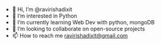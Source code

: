 - 👋 Hi, I’m @ravirishadixit
- 👀 I’m interested in Python
- 🌱 I’m currently learning Web Dev with python, mongoDB
- 💞️ I’m looking to collaborate on open-source projects
- 📫 How to reach me ravirishadixit@gmail.com

<!---
ravirishadixit/ravirishadixit is a ✨ special ✨ repository because its `README.md` (this file) appears on your GitHub profile.
You can click the Preview link to take a look at your changes.
--->
